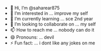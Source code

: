 - 👋 Hi, I’m @saharear875
- 👀 I’m interested in ... improve my self
- 🌱 I’m currently learning ... sce 2nd year
- 💞️ I’m looking to collaborate on ... my self
- 📫 How to reach me ... nobody can do it 
- 😄 Pronouns: ... devil
- ⚡ Fun fact: ... i dont like any jokes on me 

<!---
saharear875/saharear875 is a ✨ special ✨ repository because its `README.md` (this file) appears on your GitHub profile.
You can click the Preview link to take a look at your changes.
--->
